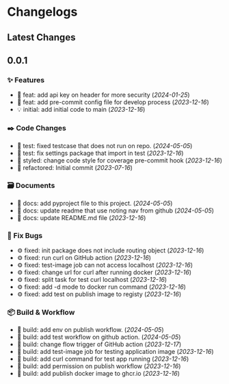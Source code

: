 # Changelogs

## Latest Changes

## 0.0.1

### :sparkles: Features

- :dart: feat: add api key on header for more security (_2024-01-25_)
- :dart: feat: add pre-commit config file for develop process (_2023-12-16_)
- :bulb: initial: add initial code to main (_2023-12-16_)

### :black_nib: Code Changes

- :test_tube: test: fixed testcase that does not run on repo. (_2024-05-05_)
- :test_tube: test: fix settings package that import in test (_2023-12-16_)
- :art: styled: change code style for coverage pre-commit hook (_2023-12-16_)
- :construction: refactored: Initial commit (_2023-07-16_)

### :card_file_box: Documents

- :page_facing_up: docs: add pyproject file to this project. (_2024-05-05_)
- :page_facing_up: docs: update readme that use noting nav from github (_2024-05-05_)
- :page_facing_up: docs: update README.md file (_2023-12-16_)

### :bug: Fix Bugs

- :gear: fixed: init package does not include routing object (_2023-12-16_)
- :gear: fixed: run curl on GitHub action (_2023-12-16_)
- :gear: fixed: test-image job can not access localhost (_2023-12-16_)
- :gear: fixed: change url for curl after running docker (_2023-12-16_)
- :gear: fixed: split task for test curl localhost (_2023-12-16_)
- :gear: fixed: add -d mode to docker run command (_2023-12-16_)
- :gear: fixed: add test on publish image to registy (_2023-12-16_)

### :package: Build & Workflow

- :toolbox: build: add env on publish workflow. (_2024-05-05_)
- :toolbox: build: add test workflow on github action. (_2024-05-05_)
- :toolbox: build: change flow trigger of GitHub action (_2023-12-17_)
- :toolbox: build: add test-image job for testing application image (_2023-12-16_)
- :toolbox: build: add curl command for test app running (_2023-12-16_)
- :toolbox: build: add permission on publish workflow (_2023-12-16_)
- :toolbox: build: add publish docker image to ghcr.io (_2023-12-16_)

